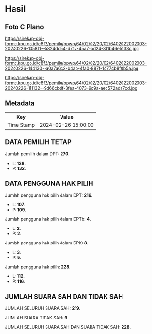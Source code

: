 # Hasil

## Foto C Plano

https://sirekap-obj-formc.kpu.go.id/c8f2/pemilu/ppwp/64/02/02/20/02/6402022002003-20240226-105811--5824dd54-d717-45a7-bd24-311b46e5133c.jpg

https://sirekap-obj-formc.kpu.go.id/c8f2/pemilu/ppwp/64/02/02/20/02/6402022002003-20240226-144130--a0a7a6c2-b4ab-4fa0-887f-14774b8f0b5a.jpg

https://sirekap-obj-formc.kpu.go.id/c8f2/pemilu/ppwp/64/02/02/20/02/6402022002003-20240226-111132--9d66cbdf-3fea-4073-9c9a-aec572ada7cd.jpg


## Metadata

| Key        | Value               |
| ---------- | ------------------- |
| Time Stamp | 2024-02-26 15:00:00 |


## DATA PEMILIH TETAP

Jumlah pemilih dalam DPT: **270**.
 * L: **138**.
 * P: **132**.

## DATA PENGGUNA HAK PILIH

Jumlah pengguna hak pilih dalam DPT: **216**.
 * L: **107**.
 * P: **109**.

Jumlah pengguna hak pilih dalam DPTb: **4**.
 * L: **2**.
 * P: **2**.

Jumlah pengguna hak pilih dalam DPK: **8**.
 * L: **3**.
 * P: **5**.

Jumlah pengguna hak pilih: **228**.
 * L: **112**.
 * P: **116**.

## JUMLAH SUARA SAH DAN TIDAK SAH

JUMLAH SELURUH SUARA SAH: **219**.

JUMLAH SUARA TIDAK SAH: **9**.

JUMLAH SELURUH SUARA SAH DAN SUARA TIDAK SAH: **228**.



